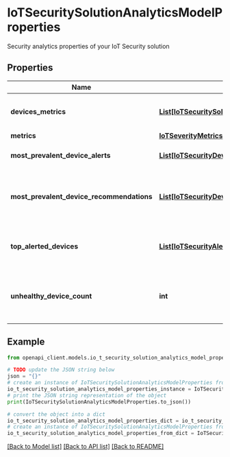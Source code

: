 # IoTSecuritySolutionAnalyticsModelProperties

Security analytics properties of your IoT Security solution

## Properties

Name | Type | Description | Notes
------------ | ------------- | ------------- | -------------
**devices_metrics** | [**List[IoTSecuritySolutionAnalyticsModelPropertiesDevicesMetricsInner]**](IoTSecuritySolutionAnalyticsModelPropertiesDevicesMetricsInner.md) | List of device metrics by the aggregation date. | [optional] [readonly] 
**metrics** | [**IoTSeverityMetrics**](IoTSeverityMetrics.md) |  | [optional] 
**most_prevalent_device_alerts** | [**List[IoTSecurityDeviceAlert]**](IoTSecurityDeviceAlert.md) | List of alerts with the count of raised alerts | [optional] 
**most_prevalent_device_recommendations** | [**List[IoTSecurityDeviceRecommendation]**](IoTSecurityDeviceRecommendation.md) | List of aggregated recommendation data, per recommendation type, per device. | [optional] 
**top_alerted_devices** | [**List[IoTSecurityAlertedDevice]**](IoTSecurityAlertedDevice.md) | List of devices with open alerts including the count of alerts per device. | [optional] 
**unhealthy_device_count** | **int** | Number of unhealthy devices within your IoT Security solution. | [optional] [readonly] 

## Example

```python
from openapi_client.models.io_t_security_solution_analytics_model_properties import IoTSecuritySolutionAnalyticsModelProperties

# TODO update the JSON string below
json = "{}"
# create an instance of IoTSecuritySolutionAnalyticsModelProperties from a JSON string
io_t_security_solution_analytics_model_properties_instance = IoTSecuritySolutionAnalyticsModelProperties.from_json(json)
# print the JSON string representation of the object
print(IoTSecuritySolutionAnalyticsModelProperties.to_json())

# convert the object into a dict
io_t_security_solution_analytics_model_properties_dict = io_t_security_solution_analytics_model_properties_instance.to_dict()
# create an instance of IoTSecuritySolutionAnalyticsModelProperties from a dict
io_t_security_solution_analytics_model_properties_from_dict = IoTSecuritySolutionAnalyticsModelProperties.from_dict(io_t_security_solution_analytics_model_properties_dict)
```
[[Back to Model list]](../README.md#documentation-for-models) [[Back to API list]](../README.md#documentation-for-api-endpoints) [[Back to README]](../README.md)


